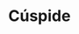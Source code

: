 ---
title: "Cúspide"
url: /ciudad-autonoma-de-buenos-aires/cuspide-avenida-cabildo/
shop: Bücher
---